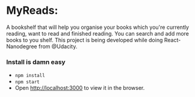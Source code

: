 # MyReads:
A bookshelf that will help you organise your books which you're currently reading, want to read and finished reading. You can search and add more books to you shelf.
This project is being developed while doing React-Nanodegree from @Udacity.


### Install is damn easy

- `npm install`
- `npm start`
- Open [http://localhost:3000](http://localhost:3000) to view it in the browser.

